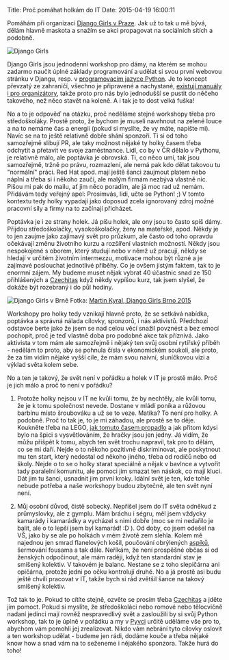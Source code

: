 Title: Proč pomáhat holkám do IT
Date: 2015-04-19 16:00:11

Pomáhám při organizaci [Django Girls v Praze](http://djangogirls.org/prague/). Jak už to tak u mě bývá, dělám hlavně maskota a snažím se akci propagovat na sociálních sítích a podobně.

![Django Girls]({filename}/images/djangogirls.png)

Django Girls jsou jednodenní workshop pro dámy, na kterém se mohou zadarmo naučit úplné základy programování a udělat si svou první webovou stránku v Djangu, resp. v [programovacím jazyce Python]({filename}/2014-05-29_proc-python.md). Je to koncept převzatý ze zahraničí, všechno je připravené a nachystané, [existují manuály i pro organizátory](http://djangogirls.org/resources/), takže proto pro nás bylo jednodušší se pustit do něčeho takového, než něco stavět na koleně. A i tak je to dost velká fuška!

No a to je odpověď na otázku, proč neděláme stejné workshopy třeba pro středoškoláky. Prostě proto, že bychom je museli navrhnout na zelené louce a na to nemáme čas a energii (pokud si myslíte, že vy máte, napište mi). Navíc se na to ještě relativně dobře shání sponzoři. Ti si od toho samozřejmě slibují PR, ale taky možnost nějaké ty holky časem třeba odchytit a přetavit ve svoje zaměstnance. Lidí, co by v ČR dělalo v Pythonu, je relativně málo, ale poptávka je obrovská. Ti, co něco umí, tak jsou samozřejmě, tržně po právu, rozmazlení, ale nemá pak kdo dělat takovou tu "normální" práci. Red Hat apod. mají ještě šanci zaujmout platem nebo náplní a třeba si i někoho zaučí, ale malým firmám nezbývá vlastně nic. Píšou mi pak do mailu, ať jim něco poradím, ale já moc rad už nemám. Přidávám tedy veřejný apel: Prosímvás, lidi, učte se Python! ;) V tomto kontextu tedy holky vypadají jako doposud zcela ignorovaný zdroj možné pracovní síly a firmy na to začínají přicházet.

Poptávka je i ze strany holek. Já píšu holek, ale ony jsou to často spíš dámy. Přijdou středoškolačky, vysokoškolačky, ženy na mateřské, apod. Někdy je to jen zaujme jako zajímavý svět pro průzkum, ale často od toho opravdu očekávají změnu životního kurzu a rozšíření vlastních možností. Někdy jsou nespokojené s oborem, který studují nebo v němž už pracují, někdy se hledají v určitém životním intermezzu, motivace mohou být různé a je zajímavé poslouchat jednotlivé příběhy. Co je ovšem jistým faktem, tak to je enormní zájem. My budeme muset nějak vybrat 40 účastnic snad ze 150 přihlášených a [Czechitas](http://czechitas.cz/) když někdy vypíšou kurz, tak jsem slyšel, že dokáže být rozebraný i do půl hodiny.

![Django Girls v Brně]({filename}/images/djangogirlsbrno.jpg)
Fotka: [Martin Kyral, Django Girls Brno 2015](https://www.flickr.com/photos/djangogirls/15864138433/in/set-72157650311095647)

Workshopy pro holky tedy vznikají hlavně proto, že se setkává nabídka, poptávka a správná nálada cílovky, sponzorů, i nás aktivistů. Předchozí odstavce berte jako že jsem se nad celou věcí snažil povznést a bez emocí pochopit, proč je teď vlastně doba pro podobné akce tak příznivá. Jako aktivista v tom mám ale samozřejmě i nějaký ten svůj osobní rytířský příběh - nedělám to proto, aby se pohnula čísla v ekonomickém soukolí, ale proto, že za tím vidím nějaké vyšší cíle, že mám svou naivní, sluníčkovou vizi a výklad světa kolem sebe.

No a ten je takový, že svět není v pořádku a holek v IT je prostě málo. Proč je jich málo a proč to není v pořádku?

1. Protože holky nejsou v IT ne kvůli tomu, že by nechtěly, ale kvůli tomu, že je k tomu společnost nevede. Dostane v mládí poníka a růžovou barbínu místo šroubováku a už se to veze. Matika? To není pro holky. A podobně. Proč to tak je, to je mi záhadou, ale prostě se to děje. Koukněte třeba na LEGO, [jak tomuto časem propadlo](http://www.huffingtonpost.com/2014/01/17/lego-ad-1981_n_4617704.html) a jak přitom kdysi bylo na špici s vysvětlováním, že hračky jsou jen jedny. Já vidím, že můžu přišpět k tomu, abych ten svět trochu napravil, tak pro to dělám, co se mi daří. Nejde o to někoho pozitivně diskriminovat, ale poskytnout mu ten start, který nedostal od někoho jiného, třeba od rodičů nebo od školy. Nejde o to se o holky starat speciálně a nějak v bavlnce a vytvořit tady paralelní komunitu, ale pomoci jim smazat ten náskok, co mají kluci. Dát jim tu šanci, usnadnit jim první kroky. Idální svět je ten, kde tohle nebude potřeba a naše workshopy budou zbytečné, ale ten svět nyní není.

2. Můj osobní důvod, čistě sobecký. Nepřišel jsem do IT světa odněkud z průmyslovky, ale z gymplu. Mám bráchu i ségru, měl jsem vždycky kamarády i kamarádky a vycházel s nimi dobře (moc se mi nedařilo je balit, ale o to lepší jsem byl kamarád! :D ). Od doby, co jsem odešel na VŠ, jako by se ale po holkách v mém životě zem slehla. Kolem mě najednou jen smrad flanelových košil, poučování obrýlených [aspíků](http://cs.wikipedia.org/wiki/Asperger%C5%AFv_syndrom), šermování fousama a tak dále. Neříkám, že není prospěšné občas si od ženských odpočinout, ale mám raději, když ten standardní stav je smíšený kolektiv. V takovém je balanc. Nestane se z toho slepičárna ani opičárna, protože jedni po očku kontrolují druhé. No a já prostě asi budu ještě chvíli pracovat v IT, takže bych si rád zvětšil šance na takový smíšený kolektiv.

Tož tak to je. Pokud to cítíte stejně, ozvěte se prosím třeba [Czechitas](http://czechitas.cz/) a jděte jim pomoct. Pokud si myslíte, že středoškoláci nebo romové nebo tělocvičně nadaní jedinci mají rovněž nespravedlivý svět a zasloužili by si svůj Python workshop, tak to je úplně v pořádku a my v [Pyvci](http://pyvec.org/) určitě uděláme vše pro to, abychom vám pomohli jej zrealizovat. Nikdo vám nebrání tyto cílovky oslovit a ten workshop udělat - budeme jen rádi, dodáme kouče a třeba nějaké know how a snad vám na to seženeme i nějakého sponzora. Takže hurá do toho!
